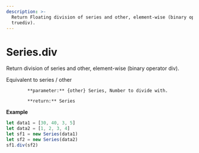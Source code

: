 ```yaml
---
description: >-
  Return Floating division of series and other, element-wise (binary operator
  truediv).
---
```


# Series.div

Return division of series and other, element-wise \(binary operator div\).

Equivalent to series / other

            **parameter:** {other} Series, Number to divide with.

            **return:** Series

**Example**

```javascript
let data1 = [30, 40, 3, 5]
let data2 = [1, 2, 3, 4]
let sf1 = new Series(data1)
let sf2 = new Series(data2)
sf1.div(sf2)
```

